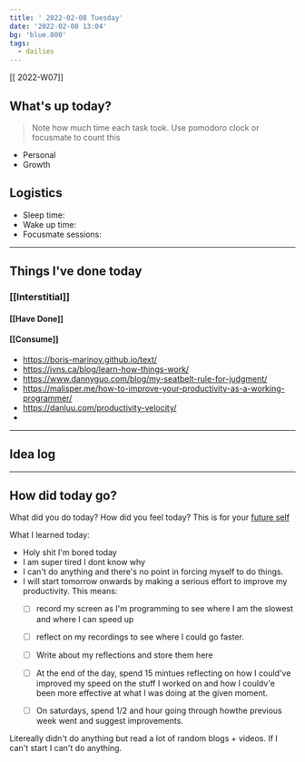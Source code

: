 ```yaml
---
title: ' 2022-02-08 Tuesday'
date: '2022-02-08 13:04'
bg: 'blue.800' 
tags:
  - dailies
---
```


[[ 2022-W07]]
## What's up today?
> Note how much time each task took. Use pomodoro clock or focusmate to count this
- Personal
- Growth

## Logistics
- Sleep time:
- Wake up time:
- Focusmate sessions: 

___________________________
## Things I've done today

### [[Interstitial]]

#### [[Have Done]]

#### [[Consume]]
- https://boris-marinov.github.io/text/
- https://jvns.ca/blog/learn-how-things-work/
- https://www.dannyguo.com/blog/my-seatbelt-rule-for-judgment/
- https://malisper.me/how-to-improve-your-productivity-as-a-working-programmer/
- https://danluu.com/productivity-velocity/
- 
___________________________

## Idea log

___________________________
## How did today go?
What did you do today? How did you feel today? This is for your [future self](https://sive.rs/dj)

What I learned today:
- Holy shit I'm bored today
- I am super tired I dont know why
- I can't do anything and there's no point in forcing myself to do things.
- I will start tomorrow onwards by making a serious effort to improve my productivity. This means:
	- [ ] record my screen as I'm programming to see where I am the slowest and where I can speed up
	- [ ] reflect on my recordings to see where I could go faster.
	- [ ] Write about my reflections and store them here  
	- [ ] At the end of the day, spend 15 mintues reflecting on how I could've improved my speed on the stuff I worked on and how I couldv'e been more effective at what I was doing at the given moment.
	- [ ] On saturdays, spend 1/2 and hour going through howthe previous week went and suggest improvements.


Litereally didn't do anything but read a lot of random blogs + videos. If I can't start I can't do anything.